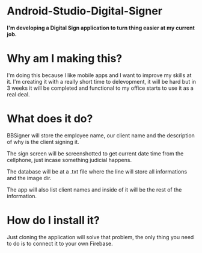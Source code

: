 # Android-Studio-Digital-Signer
<p><b>I'm developing a Digital Sign application to turn thing easier at my current job.</b></p>

# Why am I making this?
<p>I'm doing this because I like mobile apps and I want to improve my skills at it. I'm creating
it with a really short time to delevopment, it will be hard but in 3 weeks it will be completed and
functional to my office starts to use it as a real deal.</p>

# What does it do?
<p>BBSigner will store the employee name, our client name and the description of why is the client signing it.</p>
<p>The sign screen will be screenshotted to get current date time from the cellphone, just incase something judicial happens.</p>
<p>The database will be at a .txt file where the line will store all informations and the image dir.</p>
<p>The app will also list client names and inside of it will be the rest of the information.</p>

# How do I install it?
<p>Just cloning the application will solve that problem, the only thing you need to do is to connect it to your own Firebase.</p>
